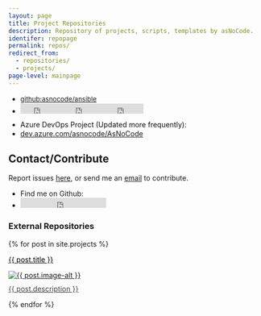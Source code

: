 ```yaml
---
layout: page
title: Project Repositories
description: Repository of projects, scripts, templates by asNoCode.
identifer: repopage
permalink: repos/
redirect_from:
  - repositories/
  - projects/
page-level: mainpage
---
```


<ul class="actions" style="margin-bottom: 5px; padding-bottom: 5px;">
    <li style="height: 18; vertical-align: top;"><a href="https://github.com/asnocode/ansible" style="font-size: small;" class="tag_marker"> <span>github:asnocode/ansible</span></a></li>
    <li><iframe src="https://ghbtns.com/github-btn.html?user=asnocode&repo=ansible&type=star&count=true" frameborder="0" scrolling="0" width="78" height="20" title="GitHub"></iframe><iframe src="https://ghbtns.com/github-btn.html?user=asnocode&repo=ansible&type=watch&count=true&v=2" frameborder="0" scrolling="0" width="88" height="20" title="GitHub"></iframe><iframe src="https://ghbtns.com/github-btn.html?user=asnocode&repo=ansible&type=fork&count=true" frameborder="0" scrolling="0" width="78" height="20" title="GitHub"></iframe></li>
</ul>
<ul class="actions" style="margin-top: 0; padding-top: 0;">
    <li style="height: 18; vertical-align: top;"><a style="cursor: text; color: #111;" > <span>Azure DevOps Project (Updated more frequently): </span></a></li>
    <li style="margin-right: 0px; padding-right: 0px;"><a style="margin-right: 0px; padding-right: 0px;" href="https://dev.azure.com/asnocode/AsNoCode" class="tag_btn"><span>dev.azure.com/asnocode/AsNoCode</span></a></li>
</ul>


## Contact/Contribute

Report issues [here](https://github.com/asnocode/asnocode.gitlab.io/issues), or send me an [email](mailto:cloud@asnocode.com?subject=[GitHub]%20asnocode.github.io) to contribute.

<ul class="actions">
<li>Find me on Github: </li>
<li><iframe src="https://ghbtns.com/github-btn.html?user=kristinevog&type=follow&count=true" frameborder="0" scrolling="0" width="170" height="20" title="GitHub"></iframe></li>
</ul>

### External Repositories
<div  class="posts">
{% for post in site.projects %}
<article>
    <p><a style="color: black; font-weight: 400;" href="{{ post.url  | absolute_url }}">{{ post.title }}</a></p>
            <a href="{{ post.url  | absolute_url }}" class="image">
                <picture>
                <source data-srcset="{{ post.image-webp | absolute_url }}" type="image/webp" >
                <source data-srcset="{{ post.image | absolute_url }}" type="image/jpeg" > 
                <img src="{{ post.image-thumb | absolute_url }}" alt="{{ post.image-alt }}" data-src="{{ post.image | absolute_url }}"  class="lazyload" />
                </picture> 
                <p style="margin-top: 10px; color: #444444;">{{ post.description }}</p>
            </a>
        </article>
  {% endfor %}
</div>

